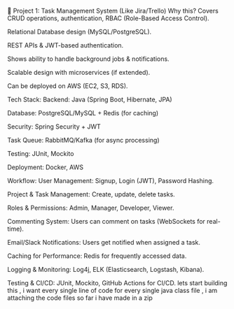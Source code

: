 🚀 Project 1: Task Management System (Like Jira/Trello)
Why this?
Covers CRUD operations, authentication, RBAC (Role-Based Access Control).

Relational Database design (MySQL/PostgreSQL).

REST APIs & JWT-based authentication.

Shows ability to handle background jobs & notifications.

Scalable design with microservices (if extended).

Can be deployed on AWS (EC2, S3, RDS).

Tech Stack:
Backend: Java (Spring Boot, Hibernate, JPA)

Database: PostgreSQL/MySQL + Redis (for caching)

Security: Spring Security + JWT

Task Queue: RabbitMQ/Kafka (for async processing)

Testing: JUnit, Mockito

Deployment: Docker, AWS

Workflow:
User Management: Signup, Login (JWT), Password Hashing.

Project & Task Management: Create, update, delete tasks.

Roles & Permissions: Admin, Manager, Developer, Viewer.

Commenting System: Users can comment on tasks (WebSockets for real-time).

Email/Slack Notifications: Users get notified when assigned a task.

Caching for Performance: Redis for frequently accessed data.

Logging & Monitoring: Log4j, ELK (Elasticsearch, Logstash, Kibana).

Testing & CI/CD: JUnit, Mockito, GitHub Actions for CI/CD.  lets start building this , i want every single line of code for every single java class file , i am attaching the code files so far i have made in a zip
